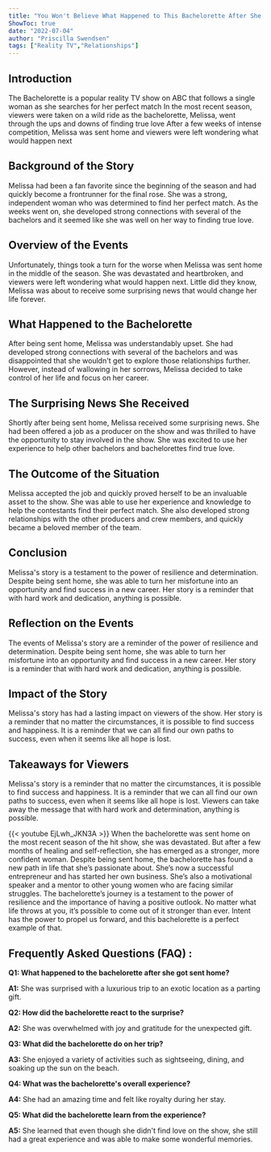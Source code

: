 ```yaml
---
title: "You Won't Believe What Happened to This Bachelorette After She Got Sent Home!"
ShowToc: true 
date: "2022-07-04"
author: "Priscilla Swendsen" 
tags: ["Reality TV","Relationships"]
---
```

## Introduction

The Bachelorette is a popular reality TV show on ABC that follows a single woman as she searches for her perfect match In the most recent season, viewers were taken on a wild ride as the bachelorette, Melissa, went through the ups and downs of finding true love After a few weeks of intense competition, Melissa was sent home and viewers were left wondering what would happen next

## Background of the Story

Melissa had been a fan favorite since the beginning of the season and had quickly become a frontrunner for the final rose. She was a strong, independent woman who was determined to find her perfect match. As the weeks went on, she developed strong connections with several of the bachelors and it seemed like she was well on her way to finding true love. 

## Overview of the Events

Unfortunately, things took a turn for the worse when Melissa was sent home in the middle of the season. She was devastated and heartbroken, and viewers were left wondering what would happen next. Little did they know, Melissa was about to receive some surprising news that would change her life forever. 

## What Happened to the Bachelorette

After being sent home, Melissa was understandably upset. She had developed strong connections with several of the bachelors and was disappointed that she wouldn't get to explore those relationships further. However, instead of wallowing in her sorrows, Melissa decided to take control of her life and focus on her career. 

## The Surprising News She Received

Shortly after being sent home, Melissa received some surprising news. She had been offered a job as a producer on the show and was thrilled to have the opportunity to stay involved in the show. She was excited to use her experience to help other bachelors and bachelorettes find true love. 

## The Outcome of the Situation

Melissa accepted the job and quickly proved herself to be an invaluable asset to the show. She was able to use her experience and knowledge to help the contestants find their perfect match. She also developed strong relationships with the other producers and crew members, and quickly became a beloved member of the team. 

## Conclusion

Melissa's story is a testament to the power of resilience and determination. Despite being sent home, she was able to turn her misfortune into an opportunity and find success in a new career. Her story is a reminder that with hard work and dedication, anything is possible. 

## Reflection on the Events

The events of Melissa's story are a reminder of the power of resilience and determination. Despite being sent home, she was able to turn her misfortune into an opportunity and find success in a new career. Her story is a reminder that with hard work and dedication, anything is possible. 

## Impact of the Story

Melissa's story has had a lasting impact on viewers of the show. Her story is a reminder that no matter the circumstances, it is possible to find success and happiness. It is a reminder that we can all find our own paths to success, even when it seems like all hope is lost. 

## Takeaways for Viewers

Melissa's story is a reminder that no matter the circumstances, it is possible to find success and happiness. It is a reminder that we can all find our own paths to success, even when it seems like all hope is lost. Viewers can take away the message that with hard work and determination, anything is possible.

{{< youtube EjLwh_JKN3A >}} 
When the bachelorette was sent home on the most recent season of the hit show, she was devastated. But after a few months of healing and self-reflection, she has emerged as a stronger, more confident woman. Despite being sent home, the bachelorette has found a new path in life that she’s passionate about. She’s now a successful entrepreneur and has started her own business. She’s also a motivational speaker and a mentor to other young women who are facing similar struggles. The bachelorette’s journey is a testament to the power of resilience and the importance of having a positive outlook. No matter what life throws at you, it’s possible to come out of it stronger than ever. Intent has the power to propel us forward, and this bachelorette is a perfect example of that.

## Frequently Asked Questions (FAQ) :
**Q1: What happened to the bachelorette after she got sent home?**

**A1:** She was surprised with a luxurious trip to an exotic location as a parting gift. 

**Q2: How did the bachelorette react to the surprise?**

**A2:** She was overwhelmed with joy and gratitude for the unexpected gift. 

**Q3: What did the bachelorette do on her trip?**

**A3:** She enjoyed a variety of activities such as sightseeing, dining, and soaking up the sun on the beach. 

**Q4: What was the bachelorette's overall experience?**

**A4:** She had an amazing time and felt like royalty during her stay. 

**Q5: What did the bachelorette learn from the experience?**

**A5:** She learned that even though she didn't find love on the show, she still had a great experience and was able to make some wonderful memories.



